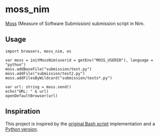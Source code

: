 # moss_nim
[Moss](https://theory.stanford.edu/~aiken/moss/) (Measure of Software Submission) submission script in Nim.

## Usage
```
import browsers, moss_nim, os

var moss = initMossNim(userid = getEnv("MOSS_USERID"), language = "python")
moss.addBaseFile("submission/test.py")
moss.addFile("submission/test2.py")
moss.addFilesByWildcard("submission/tests*.py")

var url: string = moss.send()
echo("URL: " & url)
openDefaultBrowser(url)
```
## Inspiration
This project is inspired by the [original Bash script](http://moss.stanford.edu/general/scripts/mossnet) implementation and a [Python version](https://github.com/soachishti/moss.py).
